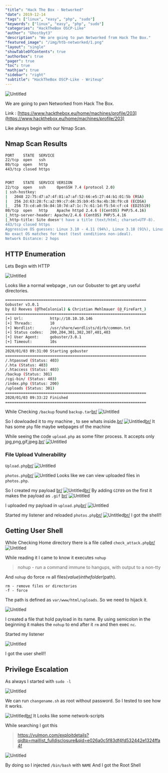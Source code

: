 ```yaml
---
"title": "Hack The Box - Networked"
"date": 2019-12-14
"tags": ["linux", "easy", "php", "sudo"]
"keywords": ["linux", "easy", "php", "sudo"]
"categories": "HackTheBox OSCP-Like"
"author": "Ghostbyt3"
"description": "We are going to pwn Networked from Hack The Box."
"featured_image": "/img/htb-networked/1.png"
"layout": "single"
"showTableOfContents": true
"authorbox": true
"pager": true
"toc": true
"mathjax": true
"sidebar": "right"
"subtitle": "HackTheBox OSCP-Like - Writeup"
---
```



![Untitled](/img/htb-networked/1.png)

We are going to pwn Networked from Hack The Box.

Link : [https://www.hackthebox.eu/home/machines/profile/203](https://www.hackthebox.eu/home/machines/profile/203)


Like always begin with our Nmap Scan.

## Nmap Scan Results

```bash
PORT    STATE  SERVICE
22/tcp  open   ssh
80/tcp  open   http
443/tcp closed https


PORT    STATE  SERVICE VERSION
22/tcp  open   ssh     OpenSSH 7.4 (protocol 2.0)
| ssh-hostkey: 
|   2048 22:75:d7:a7:4f:81:a7:af:52:66:e5:27:44:b1:01:5b (RSA)
|   256 2d:63:28:fc:a2:99:c7:d4:35:b9:45:9a:4b:38:f9:c8 (ECDSA)
|_  256 73:cd:a0:5b:84:10:7d:a7:1c:7c:61:1d:f5:54:cf:c4 (ED25519)
80/tcp  open   http    Apache httpd 2.4.6 ((CentOS) PHP/5.4.16)
|_http-server-header: Apache/2.4.6 (CentOS) PHP/5.4.16
|_http-title: Site doesn't have a title (text/html; charset=UTF-8).
443/tcp closed https
Aggressive OS guesses: Linux 3.10 - 4.11 (94%), Linux 3.18 (91%), Linux 3.2 - 4.9 (91%), Linux 3.16 (90%), Linux 4.4 (90%), Crestron XPanel control system (89%), OpenWrt Kamikaze 7.09 (Linux 2.6.22) (89%), Linux 3.11 - 3.12 (89%), HP P2000 G3 NAS device (89%), Linux 3.13 (88%)
No exact OS matches for host (test conditions non-ideal).
Network Distance: 2 hops
```

## HTTP Enumeration

Lets Begin with HTTP

![Untitled](/img/htb-networked/2.png)

Looks like a normal webpage , run our Gobuster to get any useful directories.

```bash
===============================================================
Gobuster v3.0.1
by OJ Reeves (@TheColonial) & Christian Mehlmauer (@_FireFart_)
===============================================================
[+] Url:            http://10.10.10.146
[+] Threads:        10
[+] Wordlist:       /usr/share/wordlists/dirb/common.txt
[+] Status codes:   200,204,301,302,307,401,403
[+] User Agent:     gobuster/3.0.1
[+] Timeout:        10s
===============================================================
2020/01/03 09:31:00 Starting gobuster
===============================================================
/.htpasswd (Status: 403)
/.hta (Status: 403)
/.htaccess (Status: 403)
/backup (Status: 301)
/cgi-bin/ (Status: 403)
/index.php (Status: 200)
/uploads (Status: 301)
===============================================================
2020/01/03 09:33:22 Finished
===============================================================
```

While Checking ``/backup`` found ``backup.tar``[br/](br/)
![Untitled](/img/htb-networked/3.png)

So I dowloaded it to my machine , to see whats inside.[br/](br/)
![Untitled](/img/htb-networked/4.png)[br/](br/)
It has some ``php`` file maybe webpages of the machine

While seeing the code ``upload.php`` as some filter process. It accepts only jpg,png,gif,jpeg.[br/](br/)
![Untitled](/img/htb-networked/5.png)

### File Upload Vulnerability

``Upload.php``[br/](br/)
![Untitled](/img/htb-networked/6.png)

``photos.php``[br/](br/)
![Untitled](/img/htb-networked/7.png)
Looks like we can view uploaded files in ``photos.php``.

So I created my payload [br/](br/)
![Untitled](/img/htb-networked/8.png)[br/](br/)
By adding ``GIF89`` on the first it makes the payload as ``.gif`` [br/](br/)
![Untitled](/img/htb-networked/9.png)

I uploaded my payload in ``upload.php``[br/](br/)
![Untitled](/img/htb-networked/10.png)

Started my listener and reloaded ``photos.php``[br/](br/)
![Untitled](/img/htb-networked/11.png)[br/](br/)
I got the shell!!

## Getting User Shell


While Checking Home directory there is a file called ``check_attack.php``[br/](br/)
![Untitled](/img/htb-networked/12.png)

While reading it I came to know it executes ``nohup``

>  nohup - run a command immune to hangups, with output to a non-tty

And ``nohup`` do force ``rm`` all files($value) in the folder ($path).

```
rm - remove files or directories
-f - force
```

The path is defined as ``var/www/html/uploads``.
So we need to hijack it.

![Untitled](/img/htb-networked/13.png)

I created a file that hold payload in its name. By using semicolon in the beginning it makes the ``nohup`` to end after it ``rm`` and then exec ``nc``.

Started my listener

![Untitled](/img/htb-networked/14.png)

I got the user shell!!

## Privilege Escalation

As always I started with ``sudo -l``

![Untitled](/img/htb-networked/15.png)

We can run ``changename.sh`` as root without password.
So I tested to see how it works.

![Untitled](/img/htb-networked/16.png)[br/](br/)
It Looks like some network-scripts 

While searching I got this 

>https://vulmon.com/exploitdetails?qidtp=maillist_fulldisclosure&qid=e026a0c5f83df4fd532442e1324ffa4f

![Untitled](/img/htb-networked/17.png)

By doing so I injected ``/bin/bash`` with ``NAME``
And I got the Root Shell


 

